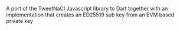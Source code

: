  A port of the TweetNaCl Javascript library to Dart together with an implementation that creates an ED25519 sub key from an EVM based private key